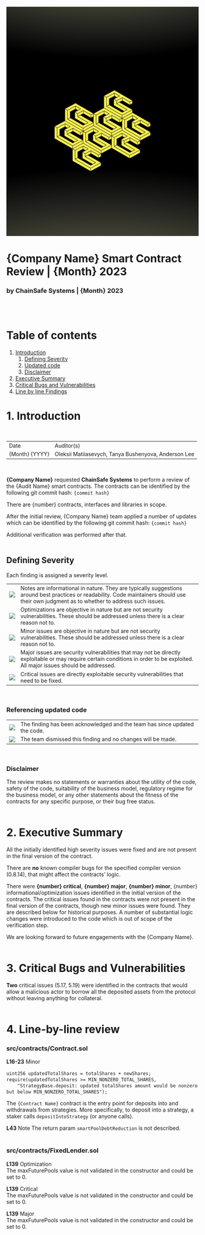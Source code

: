 <script src="https://cdnjs.cloudflare.com/ajax/libs/highlight.js/11.7.0/highlight.min.js"></script>

<script>hljs.initHighlightingOnLoad();</script>

<script src="https://cdn.jsdelivr.net/npm/highlightjs-solidity@2.0.6/dist/solidity.min.js"></script>


![Cover](/cover.png)
# {Company Name} Smart Contract Review | {Month} 2023 

### by ChainSafe Systems | {Month} 2023

<div class="page-break"></div>
<br>
<br>

# Table of contents
1. [Introduction](#introduction)
   1. [Defining Severity](#severity)
   2. [Updated code](#updated-code)
   3. [Disclaimer](#disclaimer)
2. [Executive Summary](#summary)
3. [Critical Bugs and Vulnerabilities](#critical-bugs)
4. [Line by line Findings](#line-by-line)

<a name="#introduction"></a>
# 1. Introduction 
<br>

<table>
    <tr>
        <td>
            Date
        </td>
        <td>Auditor(s)</td>
    </tr>
    <tr>
        <td>
            {Month} {YYYY}
        </td>
        <td>Oleksii Matiiasevych, Tanya Bushenyova, Anderson Lee</td>
    </tr>
</table>

<br>

**{Company Name}** requested **ChainSafe Systems** to perform a review of the {Audit Name} smart contracts. The contracts can be identified by the following git commit hash:
`{commit hash}`

There are {number} contracts, interfaces and libraries in scope.  

After the initial review, {Company Name} team applied a number of updates which can be identified by the following git commit hash:
`{commit hash}`  

Additional verification was performed after that.
<br>
<br>

<a id="#severity"></a>
## Defining Severity

Each finding is assigned a severity level.

<table>
    <tr>
        <td>
            <img align="left" width="auto" src="https://img.shields.io/badge/-note-ded3b6"/>
        </td>
        <td>Notes are informational in nature. They are typically suggestions around best practices or readability. Code maintainers should use their own judgment as to whether to address such issues.</td>
    </tr>
    <tr>
        <td>
            <img align="left" width="auto" src="https://img.shields.io/badge/-optimization-bbde81"/>
        </td>
        <td>Optimizations are objective in nature but are not security vulnerabilities. These should be addressed unless there is a clear reason not to. </td>
    </tr>
    <tr>
        <td>
            <img align="left" width="auto" src="https://img.shields.io/badge/-minor-gray"/>
        </td>
        <td>Minor issues are objective in nature but are not security vulnerabilities. These should be addressed unless there is a clear reason not to. </td>
    </tr>
    <tr>
        <td>
            <img align="left" width="auto" src="https://img.shields.io/badge/-major-orange"/>
        </td>
        <td>Major issues are security vulnerabilities that may not be directly exploitable or may require certain conditions in order to be exploited. All major issues should be addressed.</td>
    </tr>
    <tr>
        <td>
            <img align="left" width="auto" src="https://img.shields.io/badge/-critical-critical"/>
        </td>
        <td>Critical issues are directly exploitable security vulnerabilities that need to be fixed.</td>
    </tr>
</table>

<br>

<a id="#updated-code"></a>
### Referencing updated code

<table>
    <tr>
        <td>
            <img align="left" width="auto" src="https://img.shields.io/badge/-Resolved-49d100"/>
        </td>
        <td>The finding has been acknowledged and the team has since updated the code.</td>
    </tr>
    <tr>
        <td>
            <img align="left" width="auto" src="https://img.shields.io/badge/-Rejected-lightgrey"/>
        </td>
        <td>The team dismissed this finding and no changes will be made. </td>
    </tr>
</table>
<br>

<a id="#disclaimer"></a>
### Disclaimer
The review makes no statements or warranties about the utility of the code, safety of the code, suitability of the business model, regulatory regime for the business model, or any other statements about the fitness of the contracts for any specific purpose, or their bug free status.
<br>
<br>

<a id="#summary"></a>
# 2. Executive Summary

All the initially identified high severity issues were fixed and are not present in the final version of the contract.

There are **no** known compiler bugs for the specified compiler version (0.8.14), that might affect the contracts’ logic.

There were **{number} critical**, **{number} major**, **{number} minor**, {number} informational/optimization issues identified in the initial version of the contracts. The critical issues found in the contracts were not present in the final version of the contracts, though new minor issues were found. They are described below for historical purposes. A number of substantial logic changes were introduced to the code which is out of scope of the verification step.

We are looking forward to future engagements with the {Company Name}.
<br>
<br>

<a id="#critical-bugs"></a>
# 3. Critical Bugs and Vulnerabilities

**Two** critical issues (5.17, 5.19) were identified in the contracts that would allow a malicious actor to borrow all the deposited assets from the protocol without leaving anything for collateral.
<br>
<br>

<a id="#line-by-line"></a>
# 4. Line-by-line review

### src/contracts/Contract.sol

**L16-23** <span class="severity minor">Minor</span>

```solidity
uint256 updatedTotalShares = totalShares + newShares;
require(updatedTotalShares >= MIN_NONZERO_TOTAL_SHARES,
    "StrategyBase.deposit: updated totalShares amount would be nonzero but below MIN_NONZERO_TOTAL_SHARES");
```

The `{Contract Name}` contract is the entry point for deposits into and withdrawals from strategies. More specifically, to deposit into a strategy, a staker calls `depositIntoStrategy` (or anyone calls).

**L43** <span class="severity note">Note</span>
The return param `smartPoolDebtReduction` is not described.
<br>
<br>

### src/contracts/FixedLender.sol

**L139**  <span class="severity optim">Optimization</span>
<br>
The maxFuturePools value is not validated in the constructor and could be set to 0.

**L139**  <span class="severity critical">Critical</span>
<br>
The maxFuturePools value is not validated in the constructor and could be set to 0.

**L139**  <span class="severity major">Major</span>
<br>
The maxFuturePools value is not validated in the constructor and could be set to 0.
